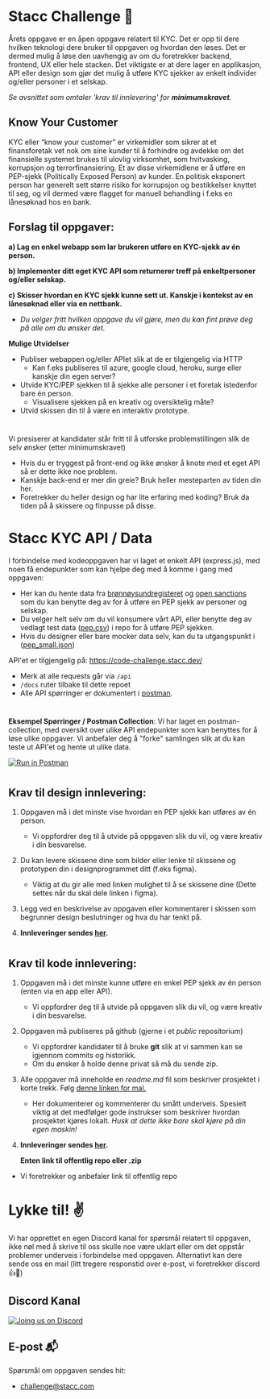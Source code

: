 # Stacc Challenge 📝

Årets oppgave er en åpen oppgave relatert til KYC. Det er opp til dere hvilken teknologi dere bruker til oppgaven og hvordan den løses. Det er dermed mulig å løse den uavhengig av om du foretrekker backend, frontend, UX eller hele stacken.
Det viktigste er at dere lager en applikasjon, API eller design som gjør det mulig å utføre KYC sjekker av enkelt individer og/eller personer i et selskap.

_Se avsnittet som omtaler 'krav til innlevering' for **minimumskravet**._

## Know Your Customer

KYC eller “know your customer” er virkemidler som sikrer at et finansforetak vet nok om sine kunder til å forhindre og avdekke om det finansielle systemet brukes til ulovlig virksomhet, som hvitvasking, korrupsjon og terrorfinansiering. Et av disse virkemidlene er å utføre en PEP-sjekk (Politically Exposed Person) av kunder. En politisk eksponert person har generelt sett større risiko for korrupsjon og bestikkelser knyttet til seg, og vil dermed være flagget for manuell behandling i f.eks en lånesøknad hos en bank.

## Forslag til oppgaver:

**a) Lag en enkel webapp som lar brukeren utføre en KYC-sjekk av én person.**

**b) Implementer ditt eget KYC API som returnerer treff på enkeltpersoner og/eller selskap.**

**c) Skisser hvordan en KYC sjekk kunne sett ut. Kanskje i kontekst av en lånesøknad eller via en nettbank.**

- _Du velger fritt hvilken oppgave du vil gjøre, men du kan fint prøve deg på alle om du ønsker det._

**Mulige Utvidelser**

- Publiser webappen og/eller APIet slik at de er tilgjengelig via HTTP
  - Kan f.eks publiseres til azure, google cloud, heroku, surge eller kanskje din egen server?
- Utvide KYC/PEP sjekken til å sjekke alle personer i et foretak istedenfor bare én person.
  - Visualisere sjekken på en kreativ og oversiktelig måte?
- Utvid skissen din til å være en interaktiv prototype.

#

Vi presiserer at kandidater står fritt til å utforske problemstillingen slik de selv ønsker (etter minimumskravet)

- Hvis du er tryggest på front-end og ikke ønsker å knote med et eget API så er dette ikke noe problem.
- Kanskje back-end er mer din greie? Bruk heller mesteparten av tiden din her.
- Foretrekker du heller design og har lite erfaring med koding? Bruk da tiden på å skissere og finpusse på disse.

# Stacc KYC API / Data

I forbindelse med kodeoppgaven har vi laget et enkelt API (express.js), med noen få endepunkter som kan hjelpe deg med å komme i gang med oppgaven:

- Her kan du hente data fra [brønnøysundregisteret](https://www.brreg.no/) og [open sanctions](http://opensanctions.org/) som du kan benytte deg av for å utføre en PEP sjekk av personer og selskap.
- Du velger helt selv om du vil konsumere vårt API, eller benytte deg av vedlagt test data ([pep.csv](https://raw.githubusercontent.com/hpl002/stacc-code-challenge-public/master/pep.csv)) i repo for å utføre PEP sjekken.
- Hvis du designer eller bare mocker data selv, kan du ta utgangspunkt i ([pep_small.json](https://raw.githubusercontent.com/hpl002/stacc-code-challenge-public/master/pep_small.json))

API'et er tilgjengelig på: https://code-challenge.stacc.dev/

- Merk at alle requests går via `/api`
- `/docs` ruter tilbake til dette repoet
- Alle API spørringer er dokumentert i [postman](https://www.postman.com/).

#

**Eksempel Spørringer / Postman Collection**: Vi har laget en postman-collection, med oversikt over ulike API endepunkter som kan benyttes for å løse ulike oppgaver. Vi anbefaler deg å "forke" samlingen slik at du kan teste ut API'et og hente ut ulike data.

[![Run in Postman](https://run.pstmn.io/button.svg)](https://app.getpostman.com/run-collection/16040688-74d4dc53-b65b-457c-8865-b5c4d6d4fdc5?action=collection%2Ffork&collection-url=entityId%3D16040688-74d4dc53-b65b-457c-8865-b5c4d6d4fdc5%26entityType%3Dcollection%26workspaceId%3Df408e47c-588c-4301-ba9f-6838a7f3b57a)

#

## Krav til design innlevering:

1. Oppgaven må i det minste vise hvordan en PEP sjekk kan utføres av én person.
   - Vi oppfordrer deg til å utvide på oppgaven slik du vil, og være kreativ i din besvarelse.
2. Du kan levere skissene dine som bilder eller lenke til skissene og prototypen din i designprogrammet ditt (f.eks figma).
   - Viktig at du gir alle med linken mulighet til å se skissene dine (Dette settes når du skal dele linken i figma).
3. Legg ved en beskrivelse av oppgaven eller kommentarer i skissen som begrunner design beslutninger og hva du har tenkt på.

4. **Innleveringer sendes [her](mailto:challenge@stacc.com).**

#

## Krav til kode innlevering:

1. Oppgaven må i det minste kunne utføre en enkel PEP sjekk av én person (enten via en app eller API).
   - Vi oppfordrer deg til å utvide på oppgaven slik du vil, og være kreativ i din besvarelse.
2. Oppgaven må publiseres på github (gjerne i et _public_ repositorium)
   - Vi oppfordrer kandidater til å bruke **git** slik at vi sammen kan se igjennom commits og historikk.
   - Om du ønsker å holde denne privat så må du sende zip.
3. Alle oppgaver må inneholde en _readme.md_ fil som beskriver prosjektet i korte trekk. Følg [denne linken for mal.](https://github.com/hpl002/stacc-code-challenge-public/blob/master/readmeTemplate.md)
   - Her dokumenterer og kommenterer du smått underveis. Spesielt viktig at det medfølger gode instrukser som beskriver hvordan prosjektet kjøres lokalt.
     _Husk at dette ikke bare skal kjøre på din egen maskin!_
4. **Innleveringer sendes [her](mailto:challenge@stacc.com).**

   **Enten link til offentlig repo eller .zip**

- Vi foretrekker og anbefaler link til offentlig repo

# Lykke til! ✌️

Vi har opprettet en egen Discord kanal for spørsmål relatert til oppgaven, ikke nøl med å skrive til oss skulle noe være uklart eller om det oppstår problemer underveis i forbindelse med oppgaven. Alternativt kan dere sende oss en mail (litt tregere responstid over e-post, vi foretrekker discord 👍🙂)

## Discord Kanal

[![Joing us on Discord](https://assets-global.website-files.com/6257adef93867e50d84d30e2/62594fddd654fc29fcc07359_cb48d2a8d4991281d7a6a95d2f58195e.svg)](https://discord.gg/s2RyPJvBqQ)

## E-post 📬

Spørsmål om oppgaven sendes hit:
- challenge@stacc.com

